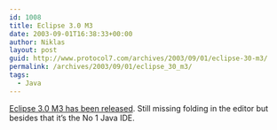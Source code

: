 ```yaml
---
id: 1008
title: Eclipse 3.0 M3
date: 2003-09-01T16:38:33+00:00
author: Niklas
layout: post
guid: http://www.protocol7.com/archives/2003/09/01/eclipse-30-m3/
permalink: /archives/2003/09/01/eclipse_30_m3/
tags:
  - Java
---
```

<div class='microid-7a626429a42457e9244a0a31b59ad51b4fa26b58'>
  <p>
    <a href="http://download.eclipse.org/downloads/drops/S-3.0M3-200308281813/eclipse-news-M3.html" title="Eclipse 3.0 M3 News">Eclipse 3.0 M3 has been released</a>. Still missing folding in the editor but besides that it&#8217;s the No 1 Java IDE.
  </p>
</div>